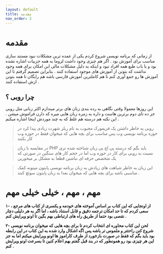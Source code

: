```yaml
---
layout: default
title: مقدمه
nav_order: 2
---
```


# مقدمه

از زمانی که برنامه نویسی شروع کردم یکی از عمده ترین مشکلات نبود مستند سازی مناسب برای آموزش بود . اگر هم چیزی وجود داشت لزوما به همه جزییات اشاره نشده بود و یا باب طبع همه افراد نبود و اینکه به دلیل مشکلات مالی این امکان برای همه وجود نداشت که بتونن از  آموزش های موجود استفاده کنند . بنابراین  تصمیم گرفتم تا این آموزش ها رو جمع آوری کنم تا هم کاملترین آموزش فارسی باشه هم رایگان تا همه بتونن ازش استفاده کنند .

## چرا روبی ؟

این روزها معمولا وقتی نگاهی به رده بندی زبان های برتر میندازم اکثر زبانی مثل روبی جز  ده  تای دوم برترین هاست و داره به زمره زبان هایی میره که دارن فراموش میشن . این نکته هم درسته هم غلط  که به چند موردش اینجا اشاره میکنم .

> روبی به خاطر داشتن یک فریمورک محبوب به نام ریلز شهرت زیادی پیدا کرد در حوزه برنامه نویسی وب  پس مناسب برای بچه هایی که میخوان فقط در حوزه وب کار بکنند

> در مقایسه با زبان PHP باید بگم که درسته پی اچ پی زبان شناخته شده تری نسبت به روبی برای کار در حوزه وب اما در حجم کار های سنگین در صورتی که یک متخصص حرفه ای نباشین قطعا به مشکل بر میخورین

> این زبان به خاطر شباهت های زیادش به زبان برنامه نویسی پایتون میتونه کمک مناسبی باشه برای بچه هایی که میخوان بعدا به زبان پایتون سوئچ کنند .



# مهم ، مهم ، خیلی خیلی مهم

**۱- از اونجایی که این کتاب بر اساس آموخته های خودمه و یکسری از کتاب های مرجع ، سعی کردم که تا حد امکان ترجمه دقیق و قابل استناد باشه ، اما اگر به هر دلیلی دچار نقصی بود  حتما  از طریق راه های ارتباطی بهم بگین تا اونو ویرایش کنم .**


**۲- لحن این کتاب محاوره ای انتخاب کردم تا برای بچه هایی که میخوان برنامه نویسی شروع کنن راحتتر و ملموس تر باشه پس اگه  اشکال وارد شده به این کتاب در این رابطه بود باید بگم که فقط در صورت بازخورد از طرف کاراموز ها اونو ویرایش میکنم اما به جز این هر چیزی بود رو همونطور که در بند قبل گفتم بهم اعلام کنین تا بسرعت اونو ویرایش کنم .**


<!-- Just the Docs has some specific perface parameters that can be definied in your Jekyll site's `_config.yml` file.

## Search enabled

```yml
# Enable or disable the site search
search_enabled: true
```

## Aux links

```yml
# Aux links for the upper right navigation
aux_links:
    "Just the Docs on GitHub":
      - "//github.com/pmarsceill/just-the-docs"
```

## Color scheme

```yml
# Color scheme currently only supports "dark" or nil (default)
color_scheme: "dark"
```
<button class="btn js-toggle-dark-mode">Preview dark color scheme</button>

<script>
const toggleDarkMode = document.querySelector('.js-toggle-dark-mode')
const cssFile = document.querySelector('[rel="stylesheet"]')
const originalCssRef = cssFile.getAttribute('href')
const darkModeCssRef = originalCssRef.replace('just-the-docs.css', 'dark-mode-preview.css')

addEvent(toggleDarkMode, 'click', function(){
if (cssFile.getAttribute('href') === originalCssRef) {
cssFile.setAttribute('href', darkModeCssRef)
} else {
cssFile.setAttribute('href', originalCssRef)
}
})
</script>

See [resource]({{site.baseurl }}{% link docs/resource.md %}) for more information. -->
